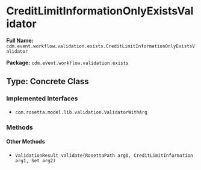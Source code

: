 # CreditLimitInformationOnlyExistsValidator

**Full Name:** `cdm.event.workflow.validation.exists.CreditLimitInformationOnlyExistsValidator`

**Package:** `cdm.event.workflow.validation.exists`

## Type: Concrete Class

### Implemented Interfaces

- `com.rosetta.model.lib.validation.ValidatorWithArg`

### Methods

#### Other Methods

- `ValidationResult validate(RosettaPath arg0, CreditLimitInformation arg1, Set arg2)`

